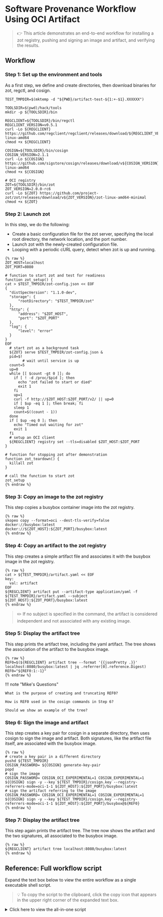 # Software Provenance Workflow Using OCI Artifact

> :point_right: This article demonstrates an end-to-end workflow for installing a zot registry, pushing and signing an image and artifact, and verifying the results.


## Workflow

### Step 1: Set up the environment and tools

As a first step, we define and create directories, then download binaries for zot, regctl, and cosign. 

```shell
TEST_TMPDIR=$(mktemp -d "${PWD}/artifact-test-${1:+-$1}.XXXXXX")

TOOLSDIR=$(pwd)/hack/tools
mkdir -p ${TOOLSDIR}/bin

REGCLIENT=${TOOLSDIR}/bin/regctl
REGCLIENT_VERSION=v0.5.1
curl -Lo ${REGCLIENT} https://github.com/regclient/regclient/releases/download/${REGCLIENT_VERSION}/regctl-linux-amd64
chmod +x ${REGCLIENT}

COSIGN=${TOOLSDIR}/bin/cosign
COSIGN_VERSION=2.1.1
curl -Lo ${COSIGN} https://github.com/sigstore/cosign/releases/download/v${COSIGN_VERSION}/cosign-linux-amd64 
chmod +x ${COSIGN}

# OCI registry
ZOT=${TOOLSDIR}/bin/zot
ZOT_VERSION=2.0.0-rc6
curl -Lo ${ZOT} https://github.com/project-zot/zot/releases/download/v${ZOT_VERSION}/zot-linux-amd64-minimal
chmod +x ${ZOT}
```


### Step 2: Launch zot

In this step, we do the following:

- Create a basic configuration file for the zot server, specifying the local root directory, the network location, and the port number.
- Launch zot with the newly-created configuration file.
- Looping with a periodic cURL query, detect when zot is up and running.

```shell
{% raw %}
ZOT_HOST=localhost
ZOT_PORT=8080

# function to start zot and test for readiness
function zot_setup() {
cat > $TEST_TMPDIR/zot-config.json << EOF
{
  "distSpecVersion": "1.1.0-dev",
  "storage": {
      "rootDirectory": "$TEST_TMPDIR/zot"
  },
  "http": {
      "address": "$ZOT_HOST",
      "port": "$ZOT_PORT"
  },
  "log": {
      "level": "error"
  }
}
EOF
  # start zot as a background task
  ${ZOT} serve $TEST_TMPDIR/zot-config.json &
  pid=$!
        # wait until service is up
  count=5
  up=0
  while [[ $count -gt 0 ]]; do
    if [ ! -d /proc/$pid ]; then
      echo "zot failed to start or died"
      exit 1
    fi
    up=1
    curl -f http://$ZOT_HOST:$ZOT_PORT/v2/ || up=0
    if [ $up -eq 1 ]; then break; fi
    sleep 1
    count=$((count - 1))
  done
  if [ $up -eq 0 ]; then
    echo "Timed out waiting for zot"
    exit 1
  fi
  # setup an OCI client
  ${REGCLIENT} registry set --tls=disabled $ZOT_HOST:$ZOT_PORT
}

# function for stopping zot after demonstration
function zot_teardown() {
  killall zot
}

# call the function to start zot
zot_setup
{% endraw %}
```


### Step 3: Copy an image to the zot registry

This step copies a busybox container image into the zot registry.

```shell
{% raw %}
skopeo copy --format=oci --dest-tls-verify=false docker://busybox:latest docker://${ZOT_HOST}:${ZOT_PORT}/busybox:latest
{% endraw %}
```


### Step 4: Copy an artifact to the zot registry

This step creates a simple artifact file and associates it with the busybox image in the zot registry.

```shell
{% raw %}
cat > ${TEST_TMPDIR}/artifact.yaml << EOF
key:
  val: artifact
EOF
${REGCLIENT} artifact put --artifact-type application/yaml -f ${TEST_TMPDIR}/artifact.yaml --subject ${ZOT_HOST}:${ZOT_PORT}/busybox:latest
{% endraw %}
```

> :pencil2: If no subject is specified in the command, the artifact is considered independent and not associated with any existing image.


### Step 5: Display the artifact tree

This step prints the artifact tree, including the yaml artifact. The tree shows the association of the artifact to the busybox image.

```shell
{% raw %}
REF0=$(${REGCLIENT} artifact tree --format '{{jsonPretty .}}' localhost:8080/busybox:latest | jq .referrer[0].reference.Digest)
REF0="${REF0:1:-1}"
{% endraw %}
```

!!! note "Mike's Questions"

    What is the purpose of creating and truncating REF0? 

    How is REF0 used in the cosign commands in Step 6?

    Should we show an example of the tree?

### Step 6: Sign the image and artifact

This step creates a key pair for cosign in a separate directory, then uses cosign to sign the image and artifact. Both signatures, like the artifact file itself, are associated with the busybox image. 

```shell
{% raw %}
# create a key pair in a different directory
pushd ${TEST_TMPDIR}
COSIGN_PASSWORD= ${COSIGN} generate-key-pair
popd
# sign the image
COSIGN_PASSWORD= COSIGN_OCI_EXPERIMENTAL=1 COSIGN_EXPERIMENTAL=1 ${COSIGN} sign -y --key ${TEST_TMPDIR}/cosign.key --registry-referrers-mode=oci-1-1 ${ZOT_HOST}:${ZOT_PORT}/busybox:latest
# sign the artifact referring to the image
COSIGN_PASSWORD= COSIGN_OCI_EXPERIMENTAL=1 COSIGN_EXPERIMENTAL=1 ${COSIGN} sign -y --key ${TEST_TMPDIR}/cosign.key --registry-referrers-mode=oci-1-1 ${ZOT_HOST}:${ZOT_PORT}/busybox@${REF0}
{% endraw %}
```


### Step 7: Display the artifact tree

This step again prints the artifact tree. The tree now shows the artifact and the two signatures, all associated to the busybox image.

```shell
{% raw %}
${REGCLIENT} artifact tree localhost:8080/busybox:latest
{% endraw %}
```


## Reference: Full workflow script

Expand the text box below to view the entire workflow as a single executable shell script.

> :bulb: To copy the script to the clipboard, click the copy icon that appears in the upper right corner of the expanded text box.


<details>
  <summary markdown="span">Click here to view the all-in-one script</summary>

```shell
{% raw %}
#!/bin/bash -xe

TEST_TMPDIR=$(mktemp -d "${PWD}/artifact-test-${1:+-$1}.XXXXXX")

TOOLSDIR=$(pwd)/hack/tools
mkdir -p ${TOOLSDIR}/bin

REGCLIENT=${TOOLSDIR}/bin/regctl
REGCLIENT_VERSION=v0.5.1
curl -Lo ${REGCLIENT} https://github.com/regclient/regclient/releases/download/${REGCLIENT_VERSION}/regctl-linux-amd64
chmod +x ${REGCLIENT}

COSIGN=${TOOLSDIR}/bin/cosign
COSIGN_VERSION=2.1.1
curl -Lo ${COSIGN} https://github.com/sigstore/cosign/releases/download/v${COSIGN_VERSION}/cosign-linux-amd64 
chmod +x ${COSIGN}

# OCI registry
ZOT=${TOOLSDIR}/bin/zot
ZOT_VERSION=2.0.0-rc6
curl -Lo ${ZOT} https://github.com/project-zot/zot/releases/download/v${ZOT_VERSION}/zot-linux-amd64-minimal
chmod +x ${ZOT}

ZOT_HOST=localhost
ZOT_PORT=8080

function zot_setup() {
cat > $TEST_TMPDIR/zot-config.json << EOF
{
  "distSpecVersion": "1.1.0-dev",
  "storage": {
      "rootDirectory": "$TEST_TMPDIR/zot"
  },
  "http": {
      "address": "$ZOT_HOST",
      "port": "$ZOT_PORT"
  },
  "log": {
      "level": "error"
  }
}
EOF
# start as a background task
${ZOT} serve $TEST_TMPDIR/zot-config.json &
pid=$!
        # wait until service is up
count=5
up=0
while [[ $count -gt 0 ]]; do
    if [ ! -d /proc/$pid ]; then
    echo "zot failed to start or died"
    exit 1
    fi
    up=1
    curl -f http://$ZOT_HOST:$ZOT_PORT/v2/ || up=0
    if [ $up -eq 1 ]; then break; fi
    sleep 1
    count=$((count - 1))
done
if [ $up -eq 0 ]; then
    echo "Timed out waiting for zot"
    exit 1
fi
# setup a OCI client
${REGCLIENT} registry set --tls=disabled $ZOT_HOST:$ZOT_PORT
}

# function for stopping zot after demonstration
function zot_teardown() {
killall zot
}

# call the function to start zot
zot_setup

# copy an image
skopeo copy --format=oci --dest-tls-verify=false docker://busybox:latest docker://${ZOT_HOST}:${ZOT_PORT}/busybox:latest

# copy an artifact referring to the above image
cat > ${TEST_TMPDIR}/artifact.yaml << EOF
key:
val: artifact
EOF
${REGCLIENT} artifact put --artifact-type application/yaml -f ${TEST_TMPDIR}/artifact.yaml --subject ${ZOT_HOST}:${ZOT_PORT}/busybox:latest
REF0=$(${REGCLIENT} artifact tree --format '{{jsonPretty .}}' localhost:8080/busybox:latest | jq .referrer[0].reference.Digest)
REF0="${REF0:1:-1}"

# create a key pair in a different directory
pushd ${TEST_TMPDIR}
COSIGN_PASSWORD= ${COSIGN} generate-key-pair
popd
# sign the image
COSIGN_PASSWORD= COSIGN_OCI_EXPERIMENTAL=1 COSIGN_EXPERIMENTAL=1 ${COSIGN} sign -y --key ${TEST_TMPDIR}/cosign.key --registry-referrers-mode=oci-1-1 ${ZOT_HOST}:${ZOT_PORT}/busybox:latest
# sign the artifact referring to the image
COSIGN_PASSWORD= COSIGN_OCI_EXPERIMENTAL=1 COSIGN_EXPERIMENTAL=1 ${COSIGN} sign -y --key ${TEST_TMPDIR}/cosign.key --registry-referrers-mode=oci-1-1 ${ZOT_HOST}:${ZOT_PORT}/busybox@${REF0}

# list the reference tree
${REGCLIENT} artifact tree localhost:8080/busybox:latest

# stop zot
zot_teardown
{% endraw %}
```

</details>
